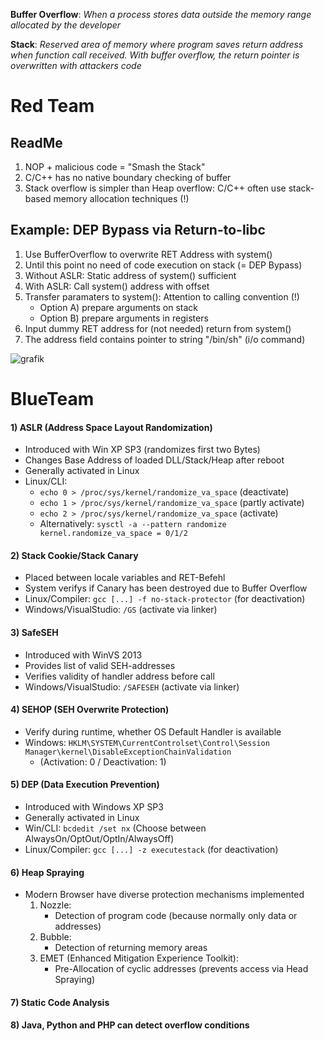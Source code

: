 **Buffer Overflow**: *When a process stores data outside the memory range allocated by the developer*

**Stack**: *Reserved area of memory where program saves return address when function call received. With buffer overflow, the return pointer is overwritten with attackers code*

# Red Team

## ReadMe
1. NOP + malicious code = "Smash the Stack"
2. C/C++ has no native boundary checking of buffer
3. Stack overflow is simpler than Heap overflow: C/C++ often use stack-based memory allocation techniques (!)

## Example: DEP Bypass via Return-to-libc

1. Use BufferOverflow to overwrite RET Address with system() 
2. Until this point no need of code execution on stack (= DEP Bypass)
3. Without ASLR: Static address of system() sufficient
4. With ASLR: Call system() address with offset 
5. Transfer paramaters to system(): Attention to calling convention (!)
    - Option A) prepare arguments on stack 
    - Option B) prepare arguments in registers 
6. Input dummy RET address for (not needed) return from system()
7. The address field contains pointer to string "/bin/sh" (i/o command)

![grafik](https://user-images.githubusercontent.com/84674087/132368710-d35cd92c-580f-408b-a5c1-56eb3f03d059.png)



# BlueTeam

#### 1) ASLR (Address Space Layout Randomization)
- Introduced with Win XP SP3 (randomizes first two Bytes)
- Changes Base Address of loaded DLL/Stack/Heap after reboot
- Generally activated in Linux 
- Linux/CLI:
   - `echo 0 > /proc/sys/kernel/randomize_va_space` (deactivate)
   - `echo 1 > /proc/sys/kernel/randomize_va_space` (partly activate)
   - `echo 2 > /proc/sys/kernel/randomize_va_space` (activate)
   - Alternatively: `sysctl -a --pattern randomize kernel.randomize_va_space = 0/1/2`

#### 2) Stack Cookie/Stack Canary
- Placed between locale variables and RET-Befehl 
- System verifys if Canary has been destroyed due to Buffer Overflow
- Linux/Compiler: `gcc [...] -f no-stack-protector` (for deactivation)
- Windows/VisualStudio: `/GS` (activate via linker)

#### 3) SafeSEH
- Introduced with WinVS 2013
- Provides list of valid SEH-addresses
- Verifies validity of handler address before call 
- Windows/VisualStudio: `/SAFESEH` (activate via linker)

#### 4) SEHOP (SEH Overwrite Protection)
- Verify during runtime, whether OS Default Handler is available 
- Windows: `HKLM\SYSTEM\CurrentControlset\Control\Session Manager\kernel\DisableExceptionChainValidation`
   - (Activation: 0 / Deactivation: 1)

#### 5) DEP (Data Execution Prevention)
- Introduced with Windows XP SP3
- Generally activated in Linux
- Win/CLI: `bcdedit /set nx` (Choose between AlwaysOn/OptOut/OptIn/AlwaysOff)
- Linux/Compiler: `gcc [...] -z executestack` (for deactivation)

#### 6) Heap Spraying
- Modern Browser have diverse protection mechanisms implemented 
   1. Nozzle:
      - Detection of program code (because normally only data or addresses)
   2. Bubble:
      - Detection of returning memory areas
   3. EMET (Enhanced Mitigation Experience Toolkit):
      - Pre-Allocation of cyclic addresses (prevents access via Head Spraying)

#### 7) Static Code Analysis

#### 8) Java, Python and PHP can detect overflow conditions
